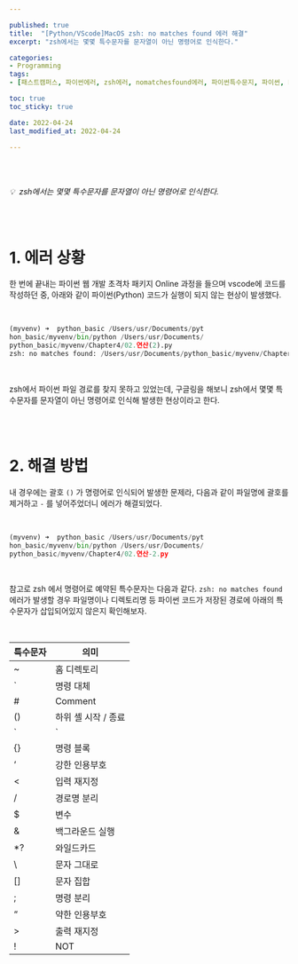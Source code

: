```yaml
---

published: true
title:  "[Python/VScode]MacOS zsh: no matches found 에러 해결"
excerpt: "zsh에서는 몇몇 특수문자를 문자열이 아닌 명령어로 인식한다."

categories:
- Programming
tags:
- [패스트캠퍼스, 파이썬에러, zsh에러, nomatchesfound에러, 파이썬특수문지, 파이썬, Python, vscode에러, Python에러]

toc: true
toc_sticky: true

date: 2022-04-24
last_modified_at: 2022-04-24

---
```


<br/><br/>

*💡   zsh에서는 몇몇 특수문자를 문자열이 아닌 명령어로 인식한다.*

<br/><br/>

# 1. 에러 상황

한 번에 끝내는 파이썬 웹 개발 초격차 패키지 Online 과정을 들으며 vscode에 코드를 작성하던 중, 아래와 같이 파이썬(Python) 코드가 실행이 되지 않는 현상이 발생했다.

<br/>

```python
(myvenv) ➜  python_basic /Users/usr/Documents/pyt
hon_basic/myvenv/bin/python /Users/usr/Documents/
python_basic/myvenv/Chapter4/02.연산(2).py
zsh: no matches found: /Users/usr/Documents/python_basic/myvenv/Chapter4/02.연산(2).py
```

<br/>

zsh에서 파이썬 파일 경로를 찾지 못하고 있었는데, 구글링을 해보니 zsh에서 몇몇 특수문자를 문자열이 아닌 명령어로 인식해 발생한 현상이라고 한다.

<br/><br/>

# 2. 해결 방법

내 경우에는 괄호 `()` 가 명령어로 인식되어 발생한 문제라, 다음과 같이 파일명에 괄호를 제거하고 `-` 를 넣어주었더니 에러가 해결되었다.

<br/>

```python
(myvenv) ➜  python_basic /Users/usr/Documents/pyt
hon_basic/myvenv/bin/python /Users/usr/Documents/
python_basic/myvenv/Chapter4/02.연산-2.py
```

<br/>

참고로 zsh 에서 명령어로 예약된 특수문자는 다음과 같다. `zsh: no matches found` 에러가 발생할 경우 파일명이나 디렉토리명 등 파이썬 코드가 저장된 경로에 아래의 특수문자가 삽입되어있지 않은지 확인해보자.

<br/>

| 특수문자 | 의미 |
| --- | --- |
| ~ | 홈 디렉토리 |
| ` | 명령 대체 |
| # | Comment |
| () | 하위 셸 시작 / 종료 |
| `|` | 파이프 |
| {} | 명령 블록 |
| ‘ | 강한 인용부호 |
| < | 입력 재지정 |
| / | 경로명 분리 |
| $ | 변수 |
| & | 백그라운드 실행 |
| *? | 와일드카드 |
| \ | 문자 그대로 |
| [] | 문자 집합 |
| ; | 명령 분리 |
| “ | 약한 인용부호 |
| > | 출력 재지정 |
| ! | NOT |
